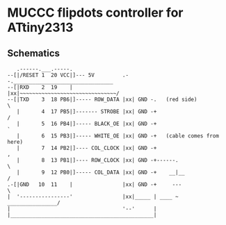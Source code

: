 MUCCC flipdots controller for ATtiny2313
========================================

Schematics
----------

	   .------.___.-----.
	--[|/RESET 1  20 VCC|]--- 5V         .--.________________________________
	--[|RXD    2  19    |                |xx|~~~~~~~~~~~~~~~~~~~~~~~~~~~~~~~/
	--[|TXD    3  18 PB6|]----- ROW_DATA |xx| GND -.   (red side)           \
	   |       4  17 PB5|]------- STROBE |xx| GND -+                        /
	   |       5  16 PB4|]----- BLACK_OE |xx| GND -+                        `
	   |       6  15 PB3|]----- WHITE_OE |xx| GND -+   (cable comes from here)
	   |       7  14 PB2|]---- COL_CLOCK |xx| GND -+                        ,
	   |       8  13 PB1|]---- ROW_CLOCK |xx| GND -+------.                 \
	   |       9  12 PB0|]----- COL_DATA |xx| GND -+    __|__               /
	.-[|GND   10  11    |                |xx| GND -+     ---                \
	|  '----------------'                |xx|_____ | ____ ~ ________________/
	|                                    '--'      |
	|______________________________________________|
